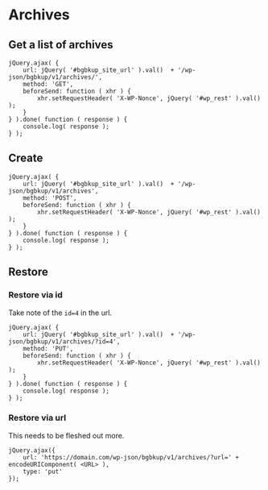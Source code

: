 # Archives

## Get a list of archives

```
jQuery.ajax( {
    url: jQuery( '#bgbkup_site_url' ).val()  + '/wp-json/bgbkup/v1/archives/',
    method: 'GET',
    beforeSend: function ( xhr ) {
        xhr.setRequestHeader( 'X-WP-Nonce', jQuery( '#wp_rest' ).val() );
    }
} ).done( function ( response ) {
    console.log( response );
} );
```

## Create

```
jQuery.ajax( {
    url: jQuery( '#bgbkup_site_url' ).val()  + '/wp-json/bgbkup/v1/archives',
    method: 'POST',
    beforeSend: function ( xhr ) {
        xhr.setRequestHeader( 'X-WP-Nonce', jQuery( '#wp_rest' ).val() );
    }
} ).done( function ( response ) {
    console.log( response );
} );
```

## Restore

### Restore via id

Take note of the `id=4` in the url.

```
jQuery.ajax( {
    url: jQuery( '#bgbkup_site_url' ).val()  + '/wp-json/bgbkup/v1/archives/?id=4',
    method: 'PUT',
    beforeSend: function ( xhr ) {
        xhr.setRequestHeader( 'X-WP-Nonce', jQuery( '#wp_rest' ).val() );
    }
} ).done( function ( response ) {
    console.log( response );
} );
```

### Restore via url

This needs to be fleshed out more.

```
jQuery.ajax({
	url: 'https://domain.com/wp-json/bgbkup/v1/archives/?url=' + encodeURIComponent( <URL> ),
	type: 'put'
});
```